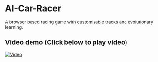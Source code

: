 # AI-Car-Racer
A browser based racing game with customizable tracks and evolutionary learning.

## Video demo (Click below to play video)
[![Video](https://github-production-user-asset-6210df.s3.amazonaws.com/73358946/264179178-f28eaa65-4aab-4c17-abf9-db330f3262b9.png)](https://www.youtube.com/watch?v=inHhTo8XcOs)
